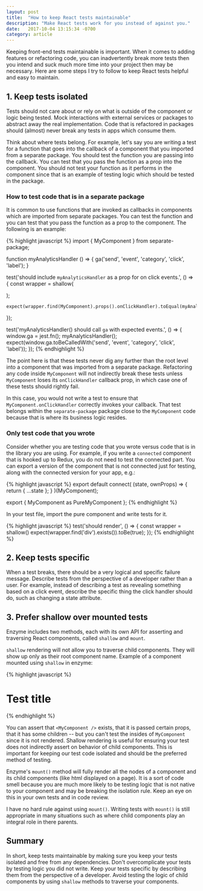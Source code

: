 ```yaml
---
layout: post
title:  "How to keep React tests maintainable"
description: "Make React tests work for you instead of against you."
date:   2017-10-04 13:15:34 -0700
category: article
---
```


Keeping front-end tests maintainable is important. When it comes to adding features or refactoring code, you can inadvertently break more tests then you intend and suck much more time into your project then may be necessary. Here are some steps I try to follow to keep React tests helpful and easy to maintain.

## 1. Keep tests isolated

Tests should not care about or rely on what is outside of the component or logic being tested. Mock interactions with external services or packages to abstract away the real implementation. Code that is refactored in packages should (almost) never break any tests in apps which consume them.

Think about where tests belong. For example, let's say you are writing a test for a function that goes into the callback of a component that you imported from a separate package. You should test the function you are passing into the callback. You can test that you pass the function as a prop into the component. You should not test your function as it performs in the component since that is an example of testing logic which should be tested in the package.

### How to test code that is in a separate package

It is common to use functions that are invoked as callbacks in components which are imported from separate packages. You can test the function and you can test that you pass the function as a prop to the component. The following is an example:

{% highlight javascript %}
  import { MyComponent } from separate-package;

  function myAnalyticsHandler () => {
    ga('send', 'event', 'category', 'click', 'label');
  }

  test('should include `myAnalyticsHandler` as a prop for on click events.', () => {
    const wrapper = shallow(
      <div>
        <MyComponent onClickHandler={myAnalyticsHandler} />
      </div>
    );

    expect(wrapper.find(MyComponent).props().onClickHandler).toEqual(myAnalyticsHandler);
  });

  test('myAnalyticsHandler() should call `ga` with expected events.', () => {
    window.ga = jest.fn();
    myAnalyticsHandler();
    expect(window.ga.toBeCalledWith('send', 'event', 'category', 'click', 'label'));
  });
{% endhighlight %}

The point here is that these tests never dig any further than the root level into a component that was imported from a separate package. Refactoring any code inside `MyComponent` will not indirectly break these tests unless `MyComponent` loses its `onClickHandler` callback prop, in which case one of these tests should rightly fail. 

In this case, you would not write a test to ensure that `MyComponent.onClickHandler` correctly invokes your callback. That test belongs within the `separate-package` package close to the `MyComponent` code because that is where its business logic resides.

### Only test code that you wrote

Consider whether you are testing code that you wrote versus code that is in the library you are using. For example, if you write a `connected` component that is hooked up to Redux, you do not need to test the connected part. You can export a version of the component that is not connected just for testing, along with the connected version for your app, e.g.:

{% highlight javascript %}
  export default connect(
    (state, ownProps) => {
      return {
        ...state
      };
    }
  )(MyComponent);

  export { MyComponent as PureMyComponent };
{% endhighlight %}

  In your test file, import the pure component and write tests for it.

{% highlight javascript %}
  test('should render', () => {
    const wrapper = shallow(<PureMyComponent />)
    expect(wrapper.find('div').exists()).toBe(true);
  });
{% endhighlight %}

## 2. Keep tests specific

When a test breaks, there should be a very logical and specific failure message. Describe tests from the perspective of a developer rather than a user. For example, instead of describing a test as revealing something based on a click event, describe the specific thing the click handler should do, such as changing a state attribute.

## 3. Prefer shallow over mounted tests

Enzyme includes two methods, each with its own API for asserting and traversing React components, called `shallow` and `mount`. 

`shallow` rendering will not allow you to traverse child components. They will show up only as their root component name. Example of a component mounted using `shallow` in enzyme:

{% highlight javascript %}
  <div>
    <h1>Test title</h1>
    <MyComponent uri={{...}} onClick={Function}>
      <span className="myClass" />
    </MyComponent>
  </div>
{% endhighlight %}

You can assert that `<MyComponent />` exists, that it is passed certain props, that it has some children -- but you can't test the insides of `MyComponent` since it is not rendered. Shallow rendering is useful for ensuring your test does not indirectly assert on behavior of child components. This is important for keeping our test code isolated and should be the preferred method of testing.

Enzyme's `mount()` method will fully render all the nodes of a component and its child components (like html displayed on a page). It is a sort of code smell because you are much more likely to be testing logic that is not native to your component and may be breaking the isolation rule. Keep an eye on this in your own tests and in code review.

I have no hard rule against using `mount()`. Writing tests with `mount()` is still appropriate in many situations such as where child components play an integral role in there parents.

## Summary

In short, keep tests maintainable by making sure you keep your tests isolated and free from any dependencies. Don't overcomplicate your tests by testing logic you did not write. Keep your tests specific by describing them from the perspective of a developer. Avoid testing the logic of child components by using `shallow` methods to traverse your components.


